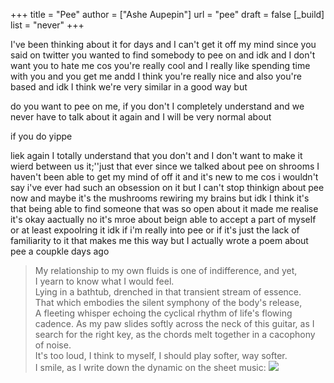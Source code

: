 +++
title = "Pee"
author = ["Ashe Aupepin"]
url = "pee"
draft = false
[_build]
  list = "never"
+++

I've been thinking about it for days and I can't get it off my mind since
you said on twitter you wanted to find somebody to pee on and idk and
I don't want you to hate me cos you're really cool and I really like
spending time with you and you get me andd I think you're really
nice and also you're based and idk I think we're very similar
in a good way but

do you want to pee on me, if you don't I completely understand and we never
have to talk about it again and I will be very normal about

if you do yippe

liek again I totally understand that you don't and I don't want to make
it wierd between us it;''just that ever since we talked about pee on
shrooms I haven't been able to get my mind of off it and it's new to
me cos i wouldn't say i've ever had such an obsession on it but I
can't stop thinkign about pee now and maybe it's the mushrooms
rewiring my brains but idk I think it's that being able to find
someone that was so open about it made me realise it's okay
aactually no it's mroe about beign able to accept a part of
myself or at least expoolring it idk if i'm really into pee
or if it's just the lack of familiarity to it that makes me this way
but I actually wrote a poem about pee a coupkle days ago

> My relationship to my own fluids is one of indifference,
> and yet,<br />
> I yearn to know what I would feel.<br />
> Lying in a bathtub, drenched in that transient stream of essence.<br />
> That which embodies the silent symphony of the body's release,<br />
> A fleeting whisper echoing the cyclical rhythm of life's flowing cadence.
> As my paw slides softly across the neck of this guitar, as I search for
> the right key, as the chords melt together in a cacophony of noise.<br />
> It's too loud, I think to myself, I should play softer, way softer.<br />
> I smile, as I write down the dynamic on the sheet music:
> ![](../img/pp.png)
